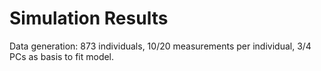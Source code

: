 # Simulation Results
Data generation: 873 individuals, 10/20 measurements per individual, 3/4 PCs as basis to fit model.
